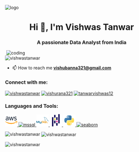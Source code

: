 ![logo](https://github.com/Vishwastanwar/Vishwastanwar/blob/main/Modern%20Minimalist%20Simple%20Technology%20Banner.png)
<h1 align="center">Hi 👋, I'm Vishwas Tanwar</h1>
<h3 align="center">A passionate Data Analyst from India</h3>

<img align="right" alt="coding" width="500" src="https://camo.githubusercontent.com/b3b04623550754e3b185c3f420ef765842c38a6ae4a0510b56e957fdffc2876d/68747470733a2f2f69302e77702e636f6d2f7777772e736369656e63656e6577732e6f72672f77702d636f6e74656e742f75706c6f6164732f323032332f30342f3034303832335f636861746770745f666561742e6769663f6669743d31303234253537362673736c3d31">

<p align="left"> <img src="https://komarev.com/ghpvc/?username=vishwastanwar&label=Profile%20views&color=0e75b6&style=flat" alt="vishwastanwar" /> </p>

- 📫 How to reach me **vishubanna321@gmail.com**

<h3 align="left">Connect with me:</h3>
<p align="left">
<a href="https://linkedin.com/in/vishwastanwar" target="blank"><img align="center" src="https://raw.githubusercontent.com/rahuldkjain/github-profile-readme-generator/master/src/images/icons/Social/linked-in-alt.svg" alt="vishwastanwar" height="30" width="40" /></a>
<a href="https://kaggle.com/vishurana321" target="blank"><img align="center" src="https://raw.githubusercontent.com/rahuldkjain/github-profile-readme-generator/master/src/images/icons/Social/kaggle.svg" alt="vishurana321" height="30" width="40" /></a>
<a href="https://www.hackerrank.com/tanwarvishwas12" target="blank"><img align="center" src="https://raw.githubusercontent.com/rahuldkjain/github-profile-readme-generator/master/src/images/icons/Social/hackerrank.svg" alt="tanwarvishwas12" height="30" width="40" /></a>
</p>

<h3 align="left">Languages and Tools:</h3>
<p align="left"> <a href="https://aws.amazon.com" target="_blank" rel="noreferrer"> <img src="https://raw.githubusercontent.com/devicons/devicon/master/icons/amazonwebservices/amazonwebservices-original-wordmark.svg" alt="aws" width="40" height="40"/> </a> <a href="https://www.microsoft.com/en-us/sql-server" target="_blank" rel="noreferrer"> <img src="https://www.svgrepo.com/show/303229/microsoft-sql-server-logo.svg" alt="mssql" width="40" height="40"/> </a> <a href="https://www.mysql.com/" target="_blank" rel="noreferrer"> <img src="https://raw.githubusercontent.com/devicons/devicon/master/icons/mysql/mysql-original-wordmark.svg" alt="mysql" width="40" height="40"/> </a> <a href="https://pandas.pydata.org/" target="_blank" rel="noreferrer"> <img src="https://raw.githubusercontent.com/devicons/devicon/2ae2a900d2f041da66e950e4d48052658d850630/icons/pandas/pandas-original.svg" alt="pandas" width="40" height="40"/> </a> <a href="https://www.python.org" target="_blank" rel="noreferrer"> <img src="https://raw.githubusercontent.com/devicons/devicon/master/icons/python/python-original.svg" alt="python" width="40" height="40"/> </a> <a href="https://seaborn.pydata.org/" target="_blank" rel="noreferrer"> <img src="https://seaborn.pydata.org/_images/logo-mark-lightbg.svg" alt="seaborn" width="40" height="40"/> </a> </p>

<p><img align="left" src="https://github-readme-stats.vercel.app/api/top-langs?username=vishwastanwar&show_icons=true&locale=en&layout=compact" alt="vishwastanwar" /></p>

<p>&nbsp;<img align="center" src="https://github-readme-stats.vercel.app/api?username=vishwastanwar&show_icons=true&locale=en" alt="vishwastanwar" /></p>

<p><img align="center" src="https://github-readme-streak-stats.herokuapp.com/?user=vishwastanwar&" alt="vishwastanwar" /></p>
